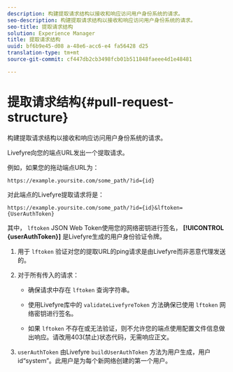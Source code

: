 ```yaml
---
description: 构建提取请求结构以接收和响应访问用户身份系统的请求。
seo-description: 构建提取请求结构以接收和响应访问用户身份系统的请求。
seo-title: 提取请求结构
solution: Experience Manager
title: 提取请求结构
uuid: bf6b9e45-d08 a-48e6-acc6-e4 fa56428 d25
translation-type: tm+mt
source-git-commit: cf447db2cb3498fcb01b511848faeee4d1e48481

---
```



# 提取请求结构{#pull-request-structure}

构建提取请求结构以接收和响应访问用户身份系统的请求。

Livefyre向您的端点URL发出一个提取请求。

例如，如果您的拖动端点URL为：

```
https://example.yoursite.com/some_path/?id={id}
```

对此端点的Livefyre提取请求将是：

```
https://example.yoursite.com/some_path/?id={id}&lftoken={UserAuthToken}
```

其中， `lftoken` JSON Web Token使用您的网络密钥进行签名， **[!UICONTROL {userAuthToken}]** 是Livefyre生成的用户身份验证令牌。

1. 用于 `lftoken` 验证对您的提取URL的ping请求是由Livefyre而非恶意代理发送的。
1. 对于所有传入的请求：

   * 确保请求中存在 `lftoken` 查询字符串。
   * 使用Livefyre库中的 `validateLivefyreToken` 方法确保已使用 `lftoken` 网络密钥进行签名。

   * 如果 `lftoken` 不存在或无法验证，则不允许您的端点使用配置文件信息做出响应。请改用403(禁止)状态代码，无需响应正文。

1. `userAuthToken` 由Livefyre `buildUserAuthToken` 方法为用户生成，用户id“system”。此用户是为每个新网络创建的第一个用户。
